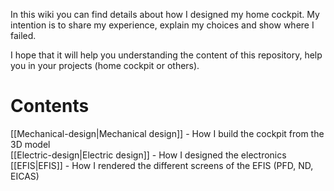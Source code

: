 In this wiki you can find details about how I designed my home cockpit. My intention is to share my experience, explain my choices and show where I failed.  

I hope that it will help you understanding the content of this repository, help you in your projects (home cockpit or others).

# Contents
[[Mechanical-design|Mechanical design]] - How I build the cockpit from the 3D model  
[[Electric-design|Electric design]] - How I designed the electronics  
[[EFIS|EFIS]] - How I rendered the different screens of the EFIS (PFD, ND, EICAS)  